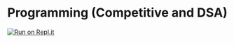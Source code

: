 # Programming (Competitive and DSA)

[![Run on Repl.it](https://repl.it/badge/github/ankit435/programming-2)](https://repl.it/github/ankit435/programming-2)

